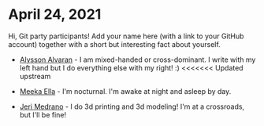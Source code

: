 # April 24, 2021

Hi, Git party participants! Add your name here (with a link to your GitHub account) together with a short but interesting fact about yourself.

* [Alysson Alvaran](https://github.com/alyssonalvaran) - I am mixed-handed or cross-dominant. I write with my left hand but I do everything else with my right! :)
<<<<<<< Updated upstream

* [Meeka Ella](https://github.com/MeekaElla) - I'm nocturnal. I'm awake at night and asleep by day.

* [Jeri Medrano](https://github.com/jerixmx) - I do 3d printing and 3d modeling! I'm at a crossroads, but I'll be fine!
